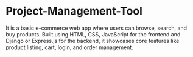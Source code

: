 # Project-Management-Tool
It is a basic e-commerce web app where users can browse, search, and buy products. Built using HTML, CSS, JavaScript for the frontend and Django or Express.js for the backend, it showcases core features like product listing, cart, login, and order management.
